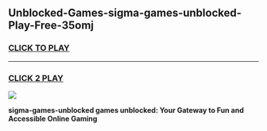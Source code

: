 
## Unblocked-Games-sigma-games-unblocked-Play-Free-35omj
<h3>
<a href="https://premium76.site?title=sigma-games-unblocked&ref=19M">CLICK TO PLAY</a></h3>
<hr>

<h3>
<a href="https://premium76.site?title=sigma-games-unblocked&ref=19M">CLICK 2 PLAY</a>
  
</h3>

<a href="https://premium76.site?title=sigma-games-unblocked&ref=19M"><img src="https://clearcache.store/games.png"></a>


**sigma-games-unblocked games unblocked: Your Gateway to Fun and Accessible Online Gaming**
